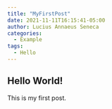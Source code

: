 ```yaml
---
title: "MyFirstPost"
date: 2021-11-11T16:15:41-05:00
author: Lucius Annaeus Seneca
categories:
  - Example
tags:
  - Hello
---
```


## Hello World!

This is my first post.
